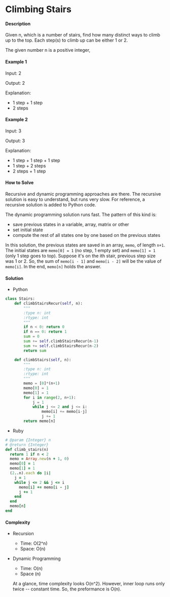 # Climbing Stairs

#### Description

Given n, which is a number of stairs, find how many distinct ways to climb up to the top. Each step(s) to climb up can be either 1 or 2.

The given number n is a positive integer,

#### Example 1
Input: 2

Output: 2

Explanation:
- 1 step + 1 step
- 2 steps

#### Example 2
Input: 3

Output: 3

Explanation:
- 1 step + 1 step + 1 step
- 1 step + 2 steps
- 2 steps + 1 step

#### How to Solve

Recursive and dynamic programming approaches are there.
The recursive solution is easy to understand, but runs very slow. For reference, a recursive solution is added to Python code.

The dynamic programming solution runs fast.
The pattern of this kind is:
- save previous states in a variable, array, matrix or other
- set initial state
- compute the rest of all states one by one based on the previous states

In this solution, the previous states are saved in an array, `memo`, of length `n+1`.
The initial states are `memo[0] = 1` (no step, 1 empty set) and `memo[1] = 1` (only 1 step goes to top).
Suppose it's on the ith stair, previous step size was 1 or 2.
So, the sum of `memo[i - 1]` and `memo[i - 2]` will be the value of `memo[i]`. In the end, `memo[n]` holds the answer.

#### Solution
- Python
```python
class Stairs:
    def climbStairsRecur(self, n):
        """
        :type n: int
        :rtype: int
        """
        if n < 0: return 0
        if n == 0: return 1
        sum = 0
        sum += self.climbStairsRecur(n-1)
        sum += self.climbStairsRecur(n-2)
        return sum

    def climbStairs(self, n):
        """
        :type n: int
        :rtype: int
        """
        memo = [0]*(n+1)
        memo[0] = 1
        memo[1] = 1
        for i in range(2, n+1):
            j = 1
            while j <= 2 and j <= i:
                memo[i] += memo[i-j]
                j += 1
        return memo[n]
```
- Ruby
```ruby
# @param {Integer} n
# @return {Integer}
def climb_stairs(n)
  return 1 if n < 2
  memo = Array.new(n + 1, 0)
  memo[0] = 1
  memo[1] = 1
  (2..n).each do |i|
    j = 1
    while j <= 2 && j <= i
      memo[i] += memo[i - j]
      j += 1
    end
  end
  memo[n]
end
```

#### Complexity
- Recursion
    - Time: O(2^n)
    - Space: O(n)
- Dynamic Programming
    - Time: O(n)
    - Space (n)

    At a glance, time complexity looks O(n^2). However, inner loop runs only twice -- constant time. So, the preformance is O(n).